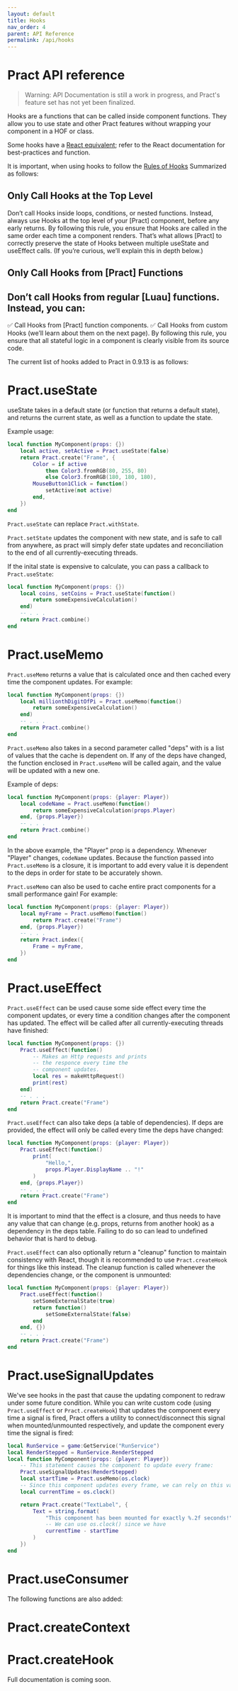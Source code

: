 ```yaml
---
layout: default
title: Hooks
nav_order: 4
parent: API Reference
permalink: /api/hooks
---
```


# Pract API reference

> Warning: API Documentation is still a work in progress, and Pract's feature set has not yet been finalized.

Hooks are a functions that can be called inside component functions. They allow you to use state and other Pract features without wrapping your component in a HOF or class.

Some hooks have a [React equivalent](https://reactjs.org/docs/hooks-reference.html); refer to the React documentation for best-practices and function.

It is important, when using hooks to follow the [Rules of Hooks](https://reactjs.org/docs/hooks-rules.html)
Summarized as follows:

## Only Call Hooks at the Top Level
Don’t call Hooks inside loops, conditions, or nested functions. Instead, always use Hooks at the top level of your \[Pract\] component, before any early returns. By following this rule, you ensure that Hooks are called in the same order each time a component renders. That’s what allows \[Pract\] to correctly preserve the state of Hooks between multiple useState and useEffect calls. (If you’re curious, we’ll explain this in depth below.)

## Only Call Hooks from \[Pract\] Functions
## Don’t call Hooks from regular \[Luau\] functions. Instead, you can:

✅ Call Hooks from \[Pract\] function components.
✅ Call Hooks from custom Hooks (we’ll learn about them on the next page).
By following this rule, you ensure that all stateful logic in a component is clearly visible from its source code.

The current list of hooks added to Pract in 0.9.13 is as follows:

# Pract.useState

useState takes in a default state (or function that returns a default state),
and returns the current state, as well as a function to update the state.

Example usage:
```lua
local function MyComponent(props: {})
    local active, setActive = Pract.useState(false)
    return Pract.create("Frame", {
        Color = if active
            then Color3.fromRGB(80, 255, 80)
            else Color3.fromRGB(180, 180, 180),
        MouseButton1Click = function()
            setActive(not active)
        end,
    })
end
```

`Pract.useState` can replace `Pract.withState`.

`Pract.setState` updates the component with new state, and is safe to call from anywhere, as pract will simply defer state updates and reconciliation to the end of all currently-executing threads.

If the inital state is expensive to calculate, you can pass a callback to `Pract.useState`:

```lua
local function MyComponent(props: {})
    local coins, setCoins = Pract.useState(function()
        return someExpensiveCalculation()
    end)
    -- . . .
    return Pract.combine()
end
```



# Pract.useMemo

`Pract.useMemo` returns a value that is calculated once and then cached every time the component updates. For example:

```lua
local function MyComponent(props: {})
    local millionthDigitOfPi = Pract.useMemo(function()
        return someExpensiveCalculation()
    end)
    -- . . .
    return Pract.combine()
end
```

`Pract.useMemo` also takes in a second parameter called "deps" with is a list of values that the cache is dependent on. If any of the deps have changed, the function enclosed in `Pract.useMemo` will be called again, and the value will be updated with a new one.

Example of deps:
```lua
local function MyComponent(props: {player: Player})
    local codeName = Pract.useMemo(function()
        return someExpensiveCalculation(props.Player)
    end, {props.Player})
    -- . . .
    return Pract.combine()
end
```
In the above example, the "Player" prop is a dependency. Whenever "Player" changes, `codeName` updates. Because the function passed into `Pract.useMemo` is a closure, it is important to add every value it is dependent to the deps in order for state to be accurately shown.

`Pract.useMemo` can also be used to cache entire pract components for a small performance gain! For example:
```lua
local function MyComponent(props: {player: Player})
    local myFrame = Pract.useMemo(function()
        return Pract.create("Frame")
    end, {props.Player})
    -- . . .
    return Pract.index({
        Frame = myFrame,
    })
end
```

# Pract.useEffect

`Pract.useEffect` can be used cause some side effect every time the component updates, or every time a condition changes after the component has updated. The effect will be called after all currently-executing threads have finished:

```lua
local function MyComponent(props: {})
    Pract.useEffect(function()
        -- Makes an Http requests and prints
        -- the responce every time the
        -- component updates.
        local res = makeHttpRequest()
        print(rest)
    end)
    -- . . .
    return Pract.create("Frame")
end
```

`Pract.useEffect` can also take deps (a table of dependencies). If deps are provided, the effect will only be called every time the deps have changed:

```lua
local function MyComponent(props: {player: Player})
    Pract.useEffect(function()
        print(
            "Hello,",
            props.Player.DisplayName .. "!"
        )
    end, {props.Player})
    -- . . .
    return Pract.create("Frame")
end
```

It is important to mind that the effect is a closure, and thus needs to have any value that can change (e.g. props, returns from another hook) as a dependency in the deps table. Failing to do so can lead to undefined behavior that is hard to debug.

`Pract.useEffect` can also optionally return a "cleanup" function to maintain consistency with React, though it is recommended to use `Pract.createHook` for things like this instead. The cleanup function is called whenever the dependencies change, or the component is unmounted:

```lua
local function MyComponent(props: {player: Player})
    Pract.useEffect(function()
        setSomeExternalState(true)
        return function()
            setSomeExternalState(false)
        end
    end, {})
    -- . . .
    return Pract.create("Frame")
end
```

# Pract.useSignalUpdates

We've see hooks in the past that cause the updating component to redraw under some future condition.
While you can write custom code (using `Pract.useEffect` or `Pract.createHook`) that updates the component every time a signal is fired, Pract offers a utility to connect/disconnect this signal when mounted/unmounted respectively, and update the component every time the signal is fired:

```lua
local RunService = game:GetService("RunService")
local RenderStepped = RunService.RenderStepped
local function MyComponent(props: {player: Player})
    -- This statement causes the component to update every frame:
    Pract.useSignalUpdates(RenderStepped)
    local startTime = Pract.useMemo(os.clock)
    -- Since this component updates every frame, we can rely on this value:
    local currentTime = os.clock()

    return Pract.create("TextLabel", {
        Text = string.format(
            "This component has been mounted for exactly %.2f seconds!",
            -- We can use os.clock() since we have
            currentTime - startTime
        )
    })
end
```

# Pract.useConsumer

The following functions are also added:


# Pract.createContext
# Pract.createHook

Full documentation is coming soon.